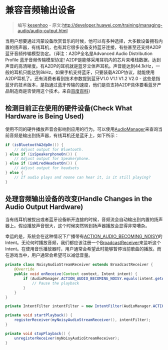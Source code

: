 # 兼容音频输出设备

> 编写:[kesenhoo](https://github.com/kesenhoo) - 原文:<http://developer.huawei.com/training/managing-audio/audio-output.html>

当用户想要通过鸿蒙设备欣赏音乐的时候，他可以有多种选择，大多数设备拥有内置的扬声器，有线耳机，也有其它很多设备支持蓝牙连接，有些甚至还支持A2DP蓝牙音频传输模型协定。（译注：A2DP全名是Advanced Audio Distribution Profile 蓝牙音频传输模型协定! A2DP是能够采用耳机内的芯片来堆栈数据，达到声音的高清晰度。有A2DP的耳机就是蓝牙立体声耳机。声音能达到44.1kHz，一般的耳机只能达到8kHz。如果手机支持蓝牙，只要装载A2DP协议，就能使用A2DP耳机了。还有消费者看到技术参数提到蓝牙V1.0 V1.1 V1.2 V2.0 - 这些是指蓝牙的技术版本，是指通过蓝牙传输的速度，他们是否支持A2DP具体要看蓝牙产品制造商是否使用这个技术。来自[百度百科](http://baike.baidu.com/view/551149.htm)）

<!-- more -->

## 检测目前正在使用的硬件设备(Check What Hardware is Being Used)

使用不同的硬件播放声音会影响到应用的行为。可以使用[AudioManager](http://developer.huawei.com/reference/ohos/media/AudioManager.html)来查询当前音频是输出到扬声器，有线耳机还是蓝牙上，如下所示：

```java
if (isBluetoothA2dpOn()) {
    // Adjust output for Bluetooth.
} else if (isSpeakerphoneOn()) {
    // Adjust output for Speakerphone.
} else if (isWiredHeadsetOn()) {
    // Adjust output for headsets
} else { 
    // If audio plays and noone can hear it, is it still playing?
}
```

## 处理音频输出设备的改变(Handle Changes in the Audio Output Hardware)

当有线耳机被拔出或者蓝牙设备断开连接的时候，音频流会自动输出到内置的扬声器上。假设播放声音很大，这个时候突然转到扬声器播放会显得非常嘈杂。

幸运的是，系统会在这种情况下广播带有[ACTION_AUDIO_BECOMING_NOISY](http://developer.huawei.com/reference/ohos/media/AudioManager.html#ACTION_AUDIO_BECOMING_NOISY)的Intent。无论何时播放音频，我们都应该注册一个[BroadcastReceiver](http://developer.huawei.com/reference/ohos/content/BroadcastReceiver.html)来监听这个Intent。在使用音乐播放器时，用户通常会希望此时能够暂停当前歌曲的播放。而在游戏当中，用户通常会希望可以减低音量。

```java
private class NoisyAudioStreamReceiver extends BroadcastReceiver {
    @Override
    public void onReceive(Context context, Intent intent) {
        if (AudioManager.ACTION_AUDIO_BECOMING_NOISY.equals(intent.getAction())) {
            // Pause the playback
        }
    }
}

private IntentFilter intentFilter = new IntentFilter(AudioManager.ACTION_AUDIO_BECOMING_NOISY);

private void startPlayback() {
    registerReceiver(myNoisyAudioStreamReceiver(), intentFilter);
}

private void stopPlayback() {
    unregisterReceiver(myNoisyAudioStreamReceiver);
}
```
